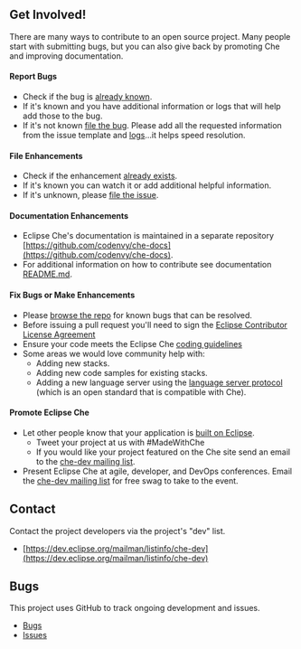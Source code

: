 Get Involved!
--------------
There are many ways to contribute to an open source project. Many people start with submitting bugs, but you can also give back by promoting Che and improving documentation.

#### Report Bugs
* Check if the bug is [already known](https://github.com/eclipse/che/labels/kind%2Fbug).
* If it's known and you have additional information or logs that will help add those to the bug.
* If it's not known [file the bug](https://github.com/eclipse/che/wiki/Submitting-Bugs-and-Suggestions). Please add all the requested information from the issue template and [logs](https://github.com/eclipse/che/wiki/Submitting-Bugs-and-Suggestions#logs-and-debug-information)...it helps speed resolution.

#### File Enhancements
* Check if the enhancement [already exists](https://github.com/eclipse/che/labels/kind%2Fenhancement).
* If it's known you can watch it or add additional helpful information.
* If it's unknown, please [file the issue](https://github.com/eclipse/che/issues).

#### Documentation Enhancements  
* Eclipse Che's documentation is maintained in a separate repository [https://github.com/codenvy/che-docs](https://github.com/codenvy/che-docs).
* For additional information on how to contribute see documentation [README.md](https://github.com/codenvy/che-docs/blob/master/README.md).

#### Fix Bugs or Make Enhancements
* Please [browse the repo](https://github.com/eclipse/che/issues?utf8=%E2%9C%93&q=is%3Aopen) for known bugs that can be resolved.
* Before issuing a pull request you'll need to sign the [Eclipse Contributor License Agreement](https://github.com/eclipse/che/wiki/Contributor-License-Agreement)
* Ensure your code meets the Eclipse Che [coding guidelines](https://github.com/eclipse/che/wiki/Coding-Guidelines)
* Some areas we would love community help with:
  * Adding new stacks.
  * Adding new code samples for existing stacks.
  * Adding a new language server using the [language server protocol](https://github.com/Microsoft/language-server-protocol) (which is an open standard that is compatible with Che).

#### Promote Eclipse Che
* Let other people know that your application is [built on Eclipse](https://eclipse.org/artwork).
  * Tweet your project at us with #MadeWithChe
  * If you would like your project featured on the Che site send an email to the [che-dev mailing list](https://dev.eclipse.org/mailman/listinfo/che-dev).
* Present Eclipse Che at agile, developer, and DevOps conferences. Email the [che-dev mailing list](https://dev.eclipse.org/mailman/listinfo/che-dev) for free swag to take to the event.

Contact
--------
Contact the project developers via the project's "dev" list.

- [https://dev.eclipse.org/mailman/listinfo/che-dev](https://dev.eclipse.org/mailman/listinfo/che-dev)

Bugs
-----
This project uses GitHub to track ongoing development and issues.

- [Bugs](https://github.com/eclipse/che/labels/kind%2Fbug)
- [Issues](https://github.com/eclipse/che/issues)


